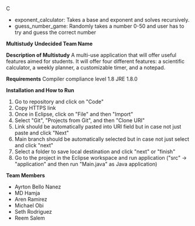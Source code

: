 C

- exponent_calculator: Takes a base and exponent and solves recursively.
- guess_number_game: Randomly takes a number 0-50 and user has to try and guess the correct number 

**Multistudy**
**Undecided Team Name**

**Description of Multistudy**
A multi-use application that will offer useful features aimed for students. It will offer four different 
features: a scientific calculator, a weekly planner, a customizable timer, and a notepad. 

**Requirements**
Compiler compliance level 1.8
JRE 1.8.0

**Installation and How to Run**
1. Go to repository and click on "Code"
2. Copy HTTPS link
3. Once in Eclipse, click on "File" and then "Import"
4. Select "Git", "Projects from Git", and then "Clone URI"
5. Link should be automatically pasted into URI field but in case not just paste and click "Next"
6. Main branch should be automatically selected but in case not just select and click "next"
7. Select a folder to save local destination and click "next" or "finish"
8. Go to the project in the Eclipse workspace and run application ("src" -> "application" and then run "Main.java" as Java application)

**Team Members**
- Ayrton Bello Nanez
- MD Hamja
- Aren Ramirez
- Michael Obi
- Seth Rodriguez 
- Reem Salem
